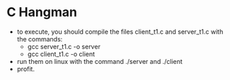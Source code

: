 # C Hangman

- to execute, you should compile the files client_t1.c and server_t1.c with the commands:
  - gcc server_t1.c -o server
  - gcc client_t1.c -o client
- run them on linux with the command ./server and ./client
- profit. 